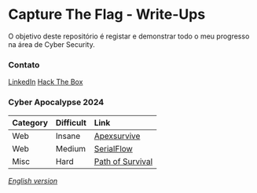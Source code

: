 # Capture The Flag - Write-Ups

O objetivo deste repositório é registar e demonstrar todo o meu progresso na área de Cyber Security.

### Contato
[LinkedIn](https://www.linkedin.com/in/aron-linhares/)
[Hack The Box](https://app.hackthebox.com/users/1039703)

### Cyber Apocalypse 2024

| Category | Difficult | Link                                                                                              |
| :------- | :-------- | :------------------------------------------------------------------------------------------------ |
| Web      | Insane    | [Apexsurvive](hack_the_box/events/cyber_apocalypse/2024/web/apexsurvive/writeup-pt.md)            |
| Web      | Medium    | [SerialFlow](hack_the_box/events/cyber_apocalypse/2024/web/serialflow/writeup-pt.md)              |
| Misc     | Hard      | [Path of Survival](hack_the_box/events/cyber_apocalypse/2024/misc/path_of_survival/writeup-pt.md) |


_[English version](README-en.md)_